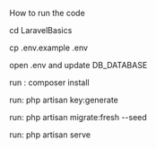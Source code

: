 How to run the code

cd LaravelBasics

cp .env.example .env

open .env and update DB_DATABASE

run : composer install

run: php artisan key:generate

run: php artisan migrate:fresh --seed

run: php artisan serve
